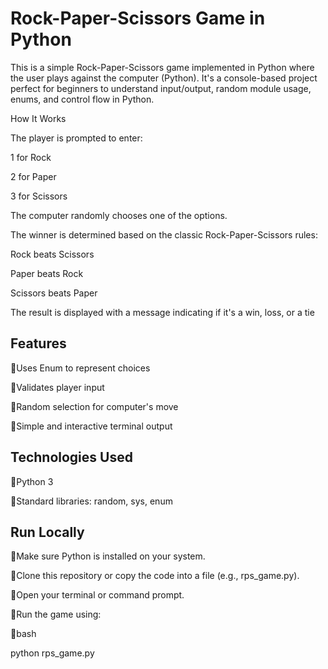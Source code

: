  # Rock-Paper-Scissors Game in Python
This is a simple Rock-Paper-Scissors game implemented in Python where the user plays against the computer (Python). It's a console-based project perfect for beginners to understand input/output, random module usage, enums, and control flow in Python.

How It Works

The player is prompted to enter:

1 for Rock

2 for Paper

3 for Scissors

The computer randomly chooses one of the options.

The winner is determined based on the classic Rock-Paper-Scissors rules:

Rock beats Scissors

Paper beats Rock

Scissors beats Paper

The result is displayed with a message indicating if it's a win, loss, or a tie
## Features

📍Uses Enum to represent choices

📍Validates player input

📍Random selection for computer's move

📍Simple and interactive terminal output
##  Technologies Used

📍Python 3

📍Standard libraries: random, sys, enum
## Run Locally

📍Make sure Python is installed on your system.

📍Clone this repository or copy the code into a file (e.g., rps_game.py).

📍Open your terminal or command prompt.

📍Run the game using:

📍bash
 
python rps_game.py
